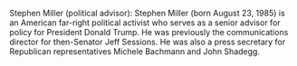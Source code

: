 Stephen Miller (political advisor): Stephen Miller (born August 23, 1985) is an American far-right political activist who serves as a senior advisor for policy for President Donald Trump. He was previously the communications director for then-Senator Jeff Sessions. He was also a press secretary for Republican representatives Michele Bachmann and John Shadegg.
